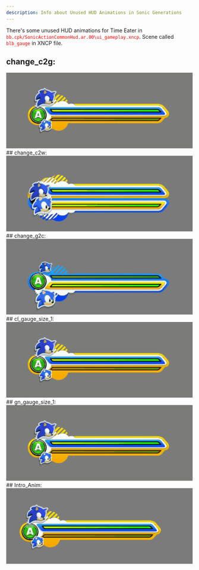 ```yaml
---
description: Info about Unused HUD Animations in Sonic Generations
---
```

There's some unused HUD animations for Time Eater in <code style="color:red;">bb.cpk/SonicActionCommonHud.ar.00\ui_gameplay.xncp</code>.
Scene called <code style="color:red;">blb_gauge</code> in XNCP file.
## change_c2g:
<img src="assets/GensTCRF_XNCP_blb_gauge_change_c2g.gif" alt="change_c2g">
## change_c2w:
<img src="assets/GensTCRF_XNCP_blb_gauge_change_c2w.gif" alt="change_c2w">
## change_g2c:
<img src="assets/GensTCRF_XNCP_blb_gauge_change_g2c.gif" alt="change_g2c">
## cl_gauge_size_1:
<img src="assets/GensTCRF_XNCP_blb_gauge_cl_gauge_size_1.gif" alt="cl_gauge_size_1">
## gn_gauge_size_1:
<img src="assets/GensTCRF_XNCP_blb_gauge_gn_gauge_size_1.gif" alt="gn_gauge_size_1">
## Intro_Anim:
<img src="assets/GensTCRF_XNCP_blb_gauge_IntroAnim.gif" alt="Intro_Anim">
